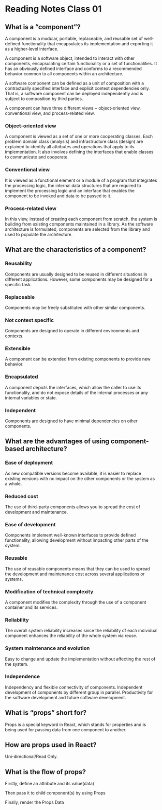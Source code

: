 # Reading Notes Class 01

## What is a “component”?

A component is a modular, portable, replaceable, and reusable set of well-defined functionality that encapsulates its implementation and exporting it as a higher-level interface.

A component is a software object, intended to interact with other components, encapsulating certain functionality or a set of functionalities. It has an obviously defined interface and conforms to a recommended behavior common to all components within an architecture.

A software component can be defined as a unit of composition with a contractually specified interface and explicit context dependencies only. That is, a software component can be deployed independently and is subject to composition by third parties.

A component can have three different views − object-oriented view, conventional view, and process-related view.

### Object-oriented view

A component is viewed as a set of one or more cooperating classes. Each problem domain class (analysis) and infrastructure class (design) are explained to identify all attributes and operations that apply to its implementation. It also involves defining the interfaces that enable classes to communicate and cooperate.

### Conventional view

It is viewed as a functional element or a module of a program that integrates the processing logic, the internal data structures that are required to implement the processing logic and an interface that enables the component to be invoked and data to be passed to it.

### Process-related view

In this view, instead of creating each component from scratch, the system is building from existing components maintained in a library. As the software architecture is formulated, components are selected from the library and used to populate the architecture.

## What are the characteristics of a component?

### Reusability

Components are usually designed to be reused in different situations in different applications. However, some components may be designed for a specific task.

### Replaceable

Components may be freely substituted with other similar components.

### Not context specific

Components are designed to operate in different environments and contexts.

### Extensible

A component can be extended from existing components to provide new behavior.

### Encapsulated

A component depicts the interfaces, which allow the caller to use its functionality, and do not expose details of the internal processes or any internal variables or state.

### Independent

Components are designed to have minimal dependencies on other components.

## What are the advantages of using component-based architecture?

### Ease of deployment

As new compatible versions become available, it is easier to replace existing versions with no impact on the other components or the system as a whole.

### Reduced cost

The use of third-party components allows you to spread the cost of development and maintenance.

### Ease of development

Components implement well-known interfaces to provide defined functionality, allowing development without impacting other parts of the system.

### Reusable

The use of reusable components means that they can be used to spread the development and maintenance cost across several applications or systems.

### Modification of technical complexity

A component modifies the complexity through the use of a component container and its services.

### Reliability

The overall system reliability increases since the reliability of each individual component enhances the reliability of the whole system via reuse.

### System maintenance and evolution

Easy to change and update the implementation without affecting the rest of the system.

### Independence

Independency and flexible connectivity of components. Independent development of components by different group in parallel. Productivity for the software development and future software development.

## What is “props” short for?

Props is a special keyword in React, which stands for properties and is being used for passing data from one component to another.

## How are props used in React?

Uni-directional/Read Only.

## What is the flow of props?

Firstly, define an attribute and its value(data)

Then pass it to child component(s) by using Props

Finally, render the Props Data
